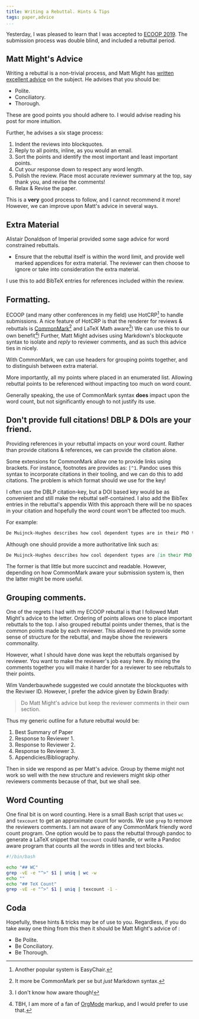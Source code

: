```yaml
---
title: Writing a Rebuttal. Hints & Tips
tags: paper,advice
...
```


Yesterday, I was pleased to learn that I was accepted to  [ECOOP 2019](https://conf.researchr.org/home/ecoop-2019/).
The submission process was double blind, and included a rebuttal period.

## Matt Might's Advice

Writing a rebuttal is a non-trivial process, and Matt Might has [written excellent advice](http://matt.might.net/articles/peer-review-rebuttals/) on the subject.
He advises that you should be:

+ Polite.
+ Conciliatory.
+ Thorough.

These are good points you should adhere to.
I would advise reading his post for more intuition.

Further, he advises a six stage process:

1. Indent the reviews into blockquotes.
2. Reply to all points, inline, as you would an email.
3. Sort the points and identify the most important and least important points.
4. Cut your response down to respect any word length.
5. Polish the review. Place most accurate reviewer summary at the top, say thank you, and revise the comments!
6. Relax & Revise the paper.

This is a **very** good process to follow, and I cannot recommend it more!
However, we can improve upon Matt's advice in several ways.

## Extra Material

Alistair Donaldson of Imperial provided some sage advice for word constrained rebuttals.

+ Ensure that the rebuttal itself is within the word limit, and provide well marked appendices for extra material.
  The reviewer can then choose to ignore or take into consideration the extra material.

I use this to add BibTeX entries for references included within the review.

## Formatting.

ECOOP (and many other conferences in my field) use HotCRP[^1] to handle submissions.
A nice feature of HotCRP is that the renderer for reviews & rebuttals is [CommonMark](https://commonmark.org/)[^2] and LaTeX Math aware[^3]!
We can use this to our own benefit[^4]!
Further, Matt Might advises using Markdown's blockquote syntax to isolate and *reply* to reviewer comments, and as such this advice ties in nicely.

With CommonMark, we can use headers for grouping points together, and to distinguish between extra material.

More importantly, all my points where placed in an enumerated list.
Allowing rebuttal points to be referenced without impacting too much on word count.

Generally speaking, the use of CommonMark syntax **does** impact upon the word count, but not significantly enough to not justify its use.

## Don't provide full citations! DBLP & DOIs are your friend.

Providing references in your rebuttal impacts on your word count.
Rather than provide citations & references, we can provide the citation alone.

Some extensions for CommonMark allow one to provide links using brackets.
For instance, footnotes are provides as: `[^1`.
Pandoc uses this syntax to incorporate citations in their tooling, and we can do this to add citations.
The problem is which format should we use for the key!

I often use the DBLP citation-key, but a DOI based key would be as convenient and still make the rebuttal self-contained.
I also add the BibTex entries in the rebuttal's appendix
With this approach there will be no spaces in your citation and hopefully the word count won't be affected too much.

For example:

```markdown
De Muijnck-Hughes describes how cool dependent types are in their PhD thesis [DBLP:phd/ethos/MuijnckHughes16]
```

Although one should provide a more authoritative link such as:

```markdown
De Muijnck-Hughes describes how cool dependent types are [in their PhD thesis](https://dblp.uni-trier.de/rec/bibtex/phd/ethos/MuijnckHughes16)
```

The former is that little but more succinct and readable.
However, depending on how CommonMark aware your submission system is, then the latter might be more useful.


## Grouping comments.

One of the regrets I had with my ECOOP rebuttal is that I followed Matt Might's advice to the letter.
Ordering of points allows one to place important rebuttals to the top.
I also grouped rebuttal points under themes, that is the common points made by each reviewer.
This allowed me to provide some sense of structure for the rebuttal, and maybe show the reviewers commonality.

However, what I should have done was kept the rebuttals organised by reviewer.
You want to make the reviewer's job easy here.
By mixing the comments together you will make it harder for a reviewer to see rebuttals to their points.

Wim Vanderbauwhede suggested we could annotate the blockquotes with the Reviwer ID.
However, I prefer the advice given by Edwin Brady:

> Do Matt Might's advice but keep the reviewer comments in their own section.

Thus my generic outline for a future rebuttal would be:

1. Best Summary of Paper
2. Response to Reviewer 1.
3. Response to Reviewer 2.
4. Response to Reviewer 3.
5. Appendicies/Bibliography.

Then in side we respond as per Matt's advice.
Group by theme might not work so well with the new structure and reviewers might skip other reviewers comments because of that, but we shall see.

## Word Counting

One final bit is on word counting.
Here is a small Bash script that uses `wc` and `texcount` to get an approximate count for words.
We use `grep` to remove the reviewers comments.
I am not aware of any CommonMark friendly word count program.
One option would be to pass the rebuttal through pandoc to generate a LaTeX snippet that `texcount` could handle, or write a Pandoc aware program that counts all the *words* in titles and text blocks.


```sh
#!/bin/bash

echo "## WC"
grep -vE -e "^>" $1 | uniq | wc -w
echo ""
echo "## TeX Count"
grep -vE -e "^>" $1 | uniq | texcount -1 -
```

## Coda

Hopefully, these hints & tricks may be of use to you.
Regardless, if you do take away one thing from this then it should be Matt Might's advice of :

+ Be Polite.
+ Be Conciliatory.
+ Be Thorough.


[^1]: Another popular system is EasyChair.

[^2]: It more be CommonMark per se but *just* Markdown syntax.

[^3]: I don't know how aware though!

[^4]: TBH, I am more of a fan of [OrgMode](https://orgmode.org/) markup, and I would prefer to use that.
